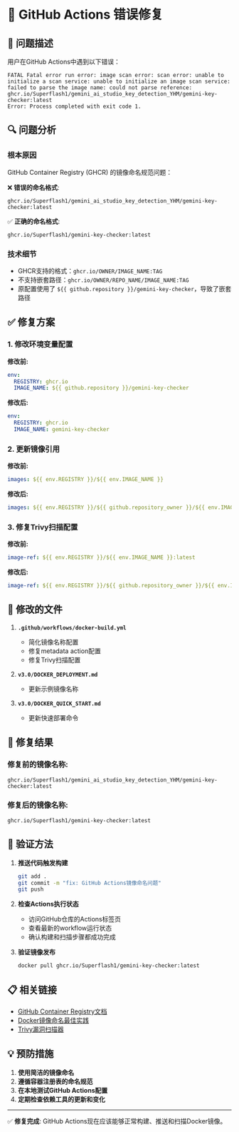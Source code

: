 # 🔧 GitHub Actions 错误修复

## 🚨 问题描述

用户在GitHub Actions中遇到以下错误：

```
FATAL Fatal error run error: image scan error: scan error: unable to initialize a scan service: unable to initialize an image scan service: failed to parse the image name: could not parse reference: ghcr.io/Superflash1/gemini_ai_studio_key_detection_YHM/gemini-key-checker:latest
Error: Process completed with exit code 1.
```

## 🔍 问题分析

### 根本原因
GitHub Container Registry (GHCR) 的镜像命名规范问题：

❌ **错误的命名格式**:
```
ghcr.io/Superflash1/gemini_ai_studio_key_detection_YHM/gemini-key-checker:latest
```

✅ **正确的命名格式**:
```
ghcr.io/Superflash1/gemini-key-checker:latest
```

### 技术细节
- GHCR支持的格式：`ghcr.io/OWNER/IMAGE_NAME:TAG`
- 不支持嵌套路径：`ghcr.io/OWNER/REPO_NAME/IMAGE_NAME:TAG`
- 原配置使用了 `${{ github.repository }}/gemini-key-checker`，导致了嵌套路径

## ✅ 修复方案

### 1. 修改环境变量配置

**修改前:**
```yaml
env:
  REGISTRY: ghcr.io
  IMAGE_NAME: ${{ github.repository }}/gemini-key-checker
```

**修改后:**
```yaml
env:
  REGISTRY: ghcr.io
  IMAGE_NAME: gemini-key-checker
```

### 2. 更新镜像引用

**修改前:**
```yaml
images: ${{ env.REGISTRY }}/${{ env.IMAGE_NAME }}
```

**修改后:**
```yaml
images: ${{ env.REGISTRY }}/${{ github.repository_owner }}/${{ env.IMAGE_NAME }}
```

### 3. 修复Trivy扫描配置

**修改前:**
```yaml
image-ref: ${{ env.REGISTRY }}/${{ env.IMAGE_NAME }}:latest
```

**修改后:**
```yaml
image-ref: ${{ env.REGISTRY }}/${{ github.repository_owner }}/${{ env.IMAGE_NAME }}:latest
```

## 📝 修改的文件

1. **`.github/workflows/docker-build.yml`**
   - 简化镜像名称配置
   - 修复metadata action配置
   - 修复Trivy扫描配置

2. **`v3.0/DOCKER_DEPLOYMENT.md`**
   - 更新示例镜像名称

3. **`v3.0/DOCKER_QUICK_START.md`**
   - 更新快速部署命令

## 🎯 修复结果

### 修复前的镜像名称:
```
ghcr.io/Superflash1/gemini_ai_studio_key_detection_YHM/gemini-key-checker:latest
```

### 修复后的镜像名称:
```
ghcr.io/Superflash1/gemini-key-checker:latest
```

## 🧪 验证方法

1. **推送代码触发构建**
   ```bash
   git add .
   git commit -m "fix: GitHub Actions镜像命名问题"
   git push
   ```

2. **检查Actions执行状态**
   - 访问GitHub仓库的Actions标签页
   - 查看最新的workflow运行状态
   - 确认构建和扫描步骤都成功完成

3. **验证镜像发布**
   ```bash
   docker pull ghcr.io/Superflash1/gemini-key-checker:latest
   ```

## 📋 相关链接

- [GitHub Container Registry文档](https://docs.github.com/en/packages/working-with-a-github-packages-registry/working-with-the-container-registry)
- [Docker镜像命名最佳实践](https://docs.docker.com/engine/reference/commandline/tag/#extended-description)
- [Trivy漏洞扫描器](https://github.com/aquasecurity/trivy)

## 💡 预防措施

1. **使用简洁的镜像命名**
2. **遵循容器注册表的命名规范**
3. **在本地测试GitHub Actions配置**
4. **定期检查依赖工具的更新和变化**

---

✅ **修复完成**: GitHub Actions现在应该能够正常构建、推送和扫描Docker镜像。 